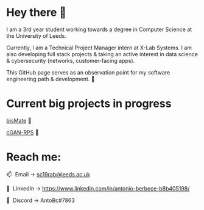 # Hey there 👋
I am a 3rd year student working towards a degree in Computer Science at the University of Leeds. 

Currently, I am a Technical Project Manager intern at X-Lab Systems. I am also developing full stack projects & taking an active interest in data science & cybersecurity (networks, customer-facing apps).

This GitHub page serves as an observation point for my software engineering path & development. 🌟

# Current big projects in progress
[bisMate](https://github.com/RazvanBerbece/bisMate) 💼

[cGAN-RPS](https://github.com/RazvanBerbece/cGAN-RPS) 🧠

# Reach me:
📫&nbsp;&nbsp;Email -> sc19rab@leeds.ac.uk

🔗&nbsp;&nbsp;LinkedIn -> https://www.linkedin.com/in/antonio-berbece-b8b405198/

🤖&nbsp;&nbsp;Discord -> AntoBc#7863

<!--
**RazvanBerbece/RazvanBerbece** is a ✨ _special_ ✨ repository because its `README.md` (this file) appears on your GitHub profile.

Here are some ideas to get you started:

- 🔭 I’m currently working on ...
- 🌱 I’m currently learning ...
- 👯 I’m looking to collaborate on ...
- 🤔 I’m looking for help with ...
- 💬 Ask me about ...
- 📫 How to reach me: ...
- 😄 Pronouns: ...
- ⚡ Fun fact: ...
-->
